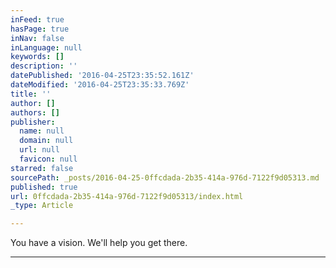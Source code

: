 ```yaml
---
inFeed: true
hasPage: true
inNav: false
inLanguage: null
keywords: []
description: ''
datePublished: '2016-04-25T23:35:52.161Z'
dateModified: '2016-04-25T23:35:33.769Z'
title: ''
author: []
authors: []
publisher:
  name: null
  domain: null
  url: null
  favicon: null
starred: false
sourcePath: _posts/2016-04-25-0ffcdada-2b35-414a-976d-7122f9d05313.md
published: true
url: 0ffcdada-2b35-414a-976d-7122f9d05313/index.html
_type: Article

---
```

You have a vision. We'll help you get there.

****